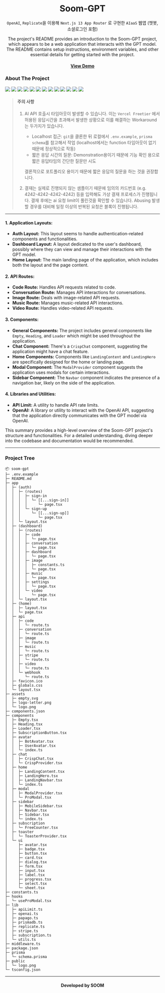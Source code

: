 <div align='center'> 
  <h1> Soom-GPT </h1>

`OpenAI`, `Replicate`을 이용해 `Next.js 13 App Router` 로 구현한 `AIaaS` 웹앱 (챗봇, 소셜로그인 포함)

  <p>
    The project's README provides an introduction to the Soom-GPT project, which appears to be a web application that interacts with the GPT model. The README contains setup instructions, environment variables, and other essential details for getting started with the project.
  </p>
</div>

<h4 align="center">
  <a href="https://gpt.soom.today">View Demo</a>
</h4>

### About The Project

<p>
  <img src="https://img.shields.io/badge/Replicate-000000?style=flat-square&logo=farfetch&logoColor=white"/>
  <img src="https://img.shields.io/badge/OpenAI-412991?style=flat-square&logo=openai&logoColor=white"/>
  <img src="https://img.shields.io/badge/Next.js-000000?style=flat-square&logo=Next%2Ejs&logoColor=white"/>
  <img src="https://img.shields.io/badge/React Hook Form-EC5990?style=flat-square&logo=reacthookform&logoColor=white"/>
  <img src="https://img.shields.io/badge/Radix UI-161618?style=flat-square&logo=radixui&logoColor=white"/>
  <img src="https://img.shields.io/badge/Prisma-2D3748?style=flat-square&logo=prisma&logoColor=white"/>
  <img src="https://img.shields.io/badge/Axios-5A29E4?style=flat-square&logo=axios&logoColor=white"/>
  <img src="https://img.shields.io/badge/Papago-2DB400?style=flat-square&logo=bower&logoColor=white"/>
  <img src="https://img.shields.io/badge/Tailwind CSS-06B6D4?style=flat-square&logo=tailwindcss&logoColor=white"/>
  <img src="https://img.shields.io/badge/TypeScript-3178C6?style=flat-square&logo=typescript&logoColor=white"/>
  <img src="https://img.shields.io/badge/pnpm-F69220?style=flat-square&logo=pnpm&logoColor=white"/>
  <img src="https://img.shields.io/badge/Vercel-000000?style=flat-square&logo=vercel&logoColor=white"/>
  <img src="https://img.shields.io/badge/PlanetScale-000000?style=flat-square&logo=planetscale&logoColor=white"/>
</p>

> #### 주의 사항
>
> 1. AI API 호출시 타임아웃이 발생할 수 있습니다. 이는 `Vercel Freetier` 에서 허용된 응답시간을 초과해서 발생한 상황으로 이를 해결하는 Workaround는 두가지가 있습니다.
>
>    - Localhost 접근: `git`을 클론한 뒤 로컬에서 `.env.example`, `prisma schema`를 참고해서 작업 (localhost에서는 function 타임아웃이 없기 때문에 정상적으로 작동)
>    - 짧은 응답 시간의 질문: Demonstration용이기 때문에 기능 확인 용으로 짧은 응답타임의 간단한 질문만 시도
>
>    결론적으로 포트폴리오 용이기 때문에 짧은 응답의 질문을 하는 것을 권장합니다.
>
> 2. 결재는 실제로 진행되지 않는 샘플이기 때문에 임의의 카드번호 (e.g. 4242-4242-4242-4242) 등을 입력해도 가상 결재 프로세스가 진행됩니다. 결재 후에는 ai 요청 limit이 풀린것을 확인할 수 있습니다. Abusing 발생 할 경우를 대비해 일정 이상의 반복된 요청은 블록이 진행됩니다.

---

#### 1. Application Layouts:

- **Auth Layout:** This layout seems to handle authentication-related components and functionalities.
- **Dashboard Layout:** A layout dedicated to the user's dashboard, possibly where they can view and manage their interactions with the GPT model.
- **Home Layout:** The main landing page of the application, which includes both the layout and the page content.

#### 2. API Routes:

- **Code Route:** Handles API requests related to code.
- **Conversation Route:** Manages API interactions for conversations.
- **Image Route:** Deals with image-related API requests.
- **Music Route:** Manages music-related API interactions.
- **Video Route:** Handles video-related API requests.

#### 3. Components:

- **General Components:** The project includes general components like `Empty`, `Heading`, and `Loader` which might be used throughout the application.
- **Chat Component:** There's a `CrispChat` component, suggesting the application might have a chat feature.
- **Home Components:** Components like `LandingContent` and `LandingHero` are specifically designed for the home or landing page.
- **Modal Component:** The `ModalProvider` component suggests the application uses modals for certain interactions.
- **Sidebar Component:** The `Navbar` component indicates the presence of a navigation bar, likely on the side of the application.

#### 4. Libraries and Utilities:

- **API Limit:** A utility to handle API rate limits.
- **OpenAI:** A library or utility to interact with the OpenAI API, suggesting that the application directly communicates with the GPT model via OpenAI.

This summary provides a high-level overview of the Soom-GPT project's structure and functionalities. For a detailed understanding, diving deeper into the codebase and documentation would be recommended.

---

### Project Tree

```
📦 soom-gpt
├─ .env.example
├─ README.md
├─ app
│  ├─ (auth)
│  │  ├─ (routes)
│  │  │  ├─ sign-in
│  │  │  │  └─ [[...sign-in]]
│  │  │  │     └─ page.tsx
│  │  │  └─ sign-up
│  │  │     └─ [[...sign-up]]
│  │  │        └─ page.tsx
│  │  └─ layout.tsx
│  ├─ (dashboard)
│  │  ├─ (routes)
│  │  │  ├─ code
│  │  │  │  └─ page.tsx
│  │  │  ├─ conversation
│  │  │  │  └─ page.tsx
│  │  │  ├─ dashboard
│  │  │  │  └─ page.tsx
│  │  │  ├─ image
│  │  │  │  ├─ constants.ts
│  │  │  │  └─ page.tsx
│  │  │  ├─ music
│  │  │  │  └─ page.tsx
│  │  │  ├─ settings
│  │  │  │  └─ page.tsx
│  │  │  └─ video
│  │  │     └─ page.tsx
│  │  └─ layout.tsx
│  ├─ (home)
│  │  ├─ layout.tsx
│  │  └─ page.tsx
│  ├─ api
│  │  ├─ code
│  │  │  └─ route.ts
│  │  ├─ conversation
│  │  │  └─ route.ts
│  │  ├─ image
│  │  │  └─ route.ts
│  │  ├─ music
│  │  │  └─ route.ts
│  │  ├─ stripe
│  │  │  └─ route.ts
│  │  ├─ video
│  │  │  └─ route.ts
│  │  └─ webhook
│  │     └─ route.ts
│  ├─ favicon.ico
│  ├─ globals.css
│  └─ layout.tsx
├─ assets
│  ├─ empty.svg
│  ├─ logo-letter.png
│  └─ logo.png
├─ components.json
├─ components
│  ├─ Empty.tsx
│  ├─ Heading.tsx
│  ├─ Loader.tsx
│  ├─ SubscriptionButton.tsx
│  ├─ avatar
│  │  ├─ BotAvatar.tsx
│  │  ├─ UserAvatar.tsx
│  │  └─ index.ts
│  ├─ chat
│  │  ├─ CrispChat.tsx
│  │  └─ CrispProvider.tsx
│  ├─ home
│  │  ├─ LandingContent.tsx
│  │  ├─ LandingHero.tsx
│  │  ├─ LandingNavbar.tsx
│  │  └─ index.ts
│  ├─ modal
│  │  ├─ ModalProvider.tsx
│  │  └─ ProModal.tsx
│  ├─ sidebar
│  │  ├─ MobileSidebar.tsx
│  │  ├─ Navbar.tsx
│  │  ├─ Sidebar.tsx
│  │  └─ index.ts
│  ├─ subscription
│  │  └─ FreeCounter.tsx
│  ├─ toaster
│  │  └─ ToasterProvider.tsx
│  └─ ui
│     ├─ avatar.tsx
│     ├─ badge.tsx
│     ├─ button.tsx
│     ├─ card.tsx
│     ├─ dialog.tsx
│     ├─ form.tsx
│     ├─ input.tsx
│     ├─ label.tsx
│     ├─ progress.tsx
│     ├─ select.tsx
│     └─ sheet.tsx
├─ constants.ts
├─ hooks
│  └─ useProModal.tsx
├─ lib
│  ├─ apiLimit.ts
│  ├─ openai.ts
│  ├─ papago.ts
│  ├─ prismadb.ts
│  ├─ replicate.ts
│  ├─ stripe.ts
│  ├─ subscription.ts
│  └─ utils.ts
├─ middleware.ts
├─ package.json
├─ prisma
│  └─ schema.prisma
├─ public
│  └─ logo.png
└─ tsconfig.json
```

---

<h4 align="center">
  Developed by SOOM
</h4>
